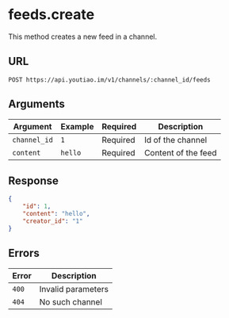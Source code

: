 # feeds.create

This method creates a new feed in a channel.


## URL

`POST https://api.youtiao.im/v1/channels/:channel_id/feeds`


## Arguments

| Argument     | Example | Required | Description         |
| ------------ | ------- | -------- | ------------------- |
| `channel_id` | `1`     | Required | Id of the channel   |
| `content`    | `hello` | Required | Content of the feed |


## Response

```json
{
    "id": 1,
    "content": "hello",
    "creator_id": "1"
}
```


## Errors

| Error | Description        |
| ----- | ------------------ |
| `400` | Invalid parameters |
| `404` | No such channel    |
